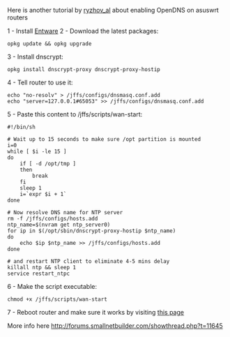 Here is another tutorial by [ryzhov_al](http://forums.smallnetbuilder.com/member.php?u=13498) about enabling OpenDNS on asuswrt routers

1 - Install [Entware](https://github.com/RMerl/asuswrt-merlin/wiki/Entware)
2 - Download the latest packages:
```
opkg update && opkg upgrade 
```
3 - Install dnscrypt:
```
opkg install dnscrypt-proxy dnscrypt-proxy-hostip
```
4 - Tell router to use it:
```
echo "no-resolv" > /jffs/configs/dnsmasq.conf.add
echo "server=127.0.0.1#65053" >> /jffs/configs/dnsmasq.conf.add
```
5 - Paste this content to /jffs/scripts/wan-start:
```
#!/bin/sh

# Wait up to 15 seconds to make sure /opt partition is mounted
i=0
while [ $i -le 15 ]
do
    if [ -d /opt/tmp ]
    then
        break
    fi
    sleep 1
    i=`expr $i + 1`
done

# Now resolve DNS name for NTP server
rm -f /jffs/configs/hosts.add
ntp_name=$(nvram get ntp_server0)
for ip in $(/opt/sbin/dnscrypt-proxy-hostip $ntp_name)
do
    echo $ip $ntp_name >> /jffs/configs/hosts.add
done

# and restart NTP client to eliminate 4-5 mins delay
killall ntp && sleep 1
service restart_ntpc
```
6 - Make the script executable:
```
chmod +x /jffs/scripts/wan-start
```
7 - Reboot router and make sure it works by visiting [this page](http://www.opendns.com/support/article/64)

More info here http://forums.smallnetbuilder.com/showthread.php?t=11645
